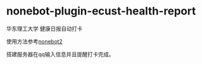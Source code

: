 # nonebot-plugin-ecust-health-report
华东理工大学 健康日报自动打卡

使用方法参考[nonebot2](https://v2.nonebot.dev/)

搭建服务器在qq输入信息并且提醒打卡完成。
